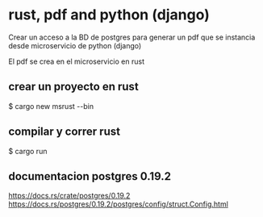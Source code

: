 # rust, pdf and python (django)
Crear un acceso a la BD de postgres para generar un pdf que se instancia desde microservicio de python (django)

El pdf se crea en el microservicio en rust

## crear un proyecto en rust
$ cargo new msrust --bin

## compilar y correr rust
$ cargo run

## documentacion postgres 0.19.2
https://docs.rs/crate/postgres/0.19.2
https://docs.rs/postgres/0.19.2/postgres/config/struct.Config.html


